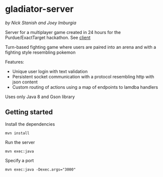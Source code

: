gladiator-server
================

_by Nick Stanish and Joey Imburgia_

Server for a multiplayer game created in 24 hours for the Purdue/ExactTarget hackathon. See [client](https://github.com/nickstanish/gladiator-client)

Turn-based fighting game where users are paired into an arena and with a fighting style resembling pokemon

Features:
* Unique user login with text validation
* Persistent socket communication with a protocol resembling http with json content
* Custom routing of actions using a map of endpoints to lamdba handlers

Uses only Java 8  and Gson library

## Getting started
Install the dependencies
```
mvn install
```

Run the server
```
mvn exec:java
```

Specify a port
```
mvn exec:java -Dexec.args="3000"
```
